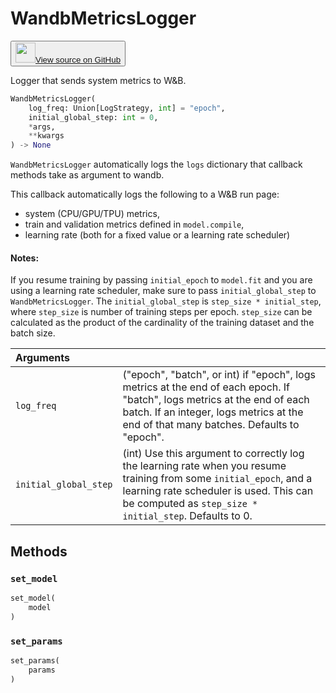 # WandbMetricsLogger

<p><button style={{display: 'flex', alignItems: 'center', backgroundColor: 'white', border: '1px solid #ddd', padding: '10px', borderRadius: '6px', cursor: 'pointer', boxShadow: '0 2px 3px rgba(0,0,0,0.1)', transition: 'all 0.3s'}}><a href='https://www.github.com/wandb/wandb/tree/v0.18.5/wandb/integration/keras/callbacks/metrics_logger.py#L23-L136' style={{fontSize: '1.2em', display: 'flex', alignItems: 'center'}}><img src='https://github.githubassets.com/images/modules/logos_page/GitHub-Mark.png' height='32px' width='32px' style={{marginRight: '10px'}}/>View source on GitHub</a></button></p>


Logger that sends system metrics to W&B.

```python
WandbMetricsLogger(
    log_freq: Union[LogStrategy, int] = "epoch",
    initial_global_step: int = 0,
    *args,
    **kwargs
) -> None
```

`WandbMetricsLogger` automatically logs the `logs` dictionary that callback methods
take as argument to wandb.

This callback automatically logs the following to a W&B run page:

* system (CPU/GPU/TPU) metrics,
* train and validation metrics defined in `model.compile`,
* learning rate (both for a fixed value or a learning rate scheduler)

#### Notes:

If you resume training by passing `initial_epoch` to `model.fit` and you are using a
learning rate scheduler, make sure to pass `initial_global_step` to
`WandbMetricsLogger`. The `initial_global_step` is `step_size * initial_step`, where
`step_size` is number of training steps per epoch. `step_size` can be calculated as
the product of the cardinality of the training dataset and the batch size.

| Arguments |  |
| :--- | :--- |
|  `log_freq` |  ("epoch", "batch", or int) if "epoch", logs metrics at the end of each epoch. If "batch", logs metrics at the end of each batch. If an integer, logs metrics at the end of that many batches. Defaults to "epoch". |
|  `initial_global_step` |  (int) Use this argument to correctly log the learning rate when you resume training from some `initial_epoch`, and a learning rate scheduler is used. This can be computed as `step_size * initial_step`. Defaults to 0. |

## Methods

### `set_model`

```python
set_model(
    model
)
```

### `set_params`

```python
set_params(
    params
)
```
